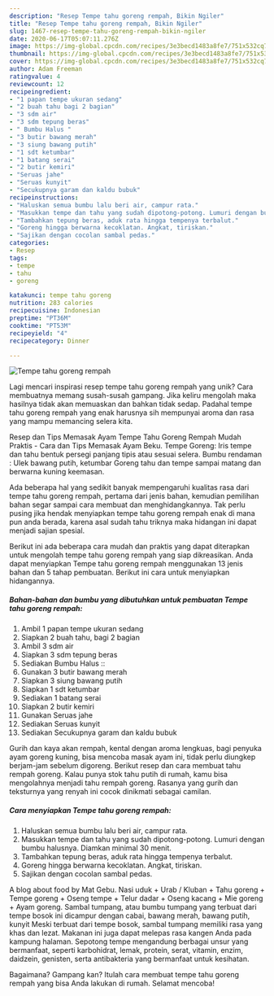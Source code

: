 ```yaml
---
description: "Resep Tempe tahu goreng rempah, Bikin Ngiler"
title: "Resep Tempe tahu goreng rempah, Bikin Ngiler"
slug: 1467-resep-tempe-tahu-goreng-rempah-bikin-ngiler
date: 2020-06-17T05:07:11.276Z
image: https://img-global.cpcdn.com/recipes/3e3becd1483a8fe7/751x532cq70/tempe-tahu-goreng-rempah-foto-resep-utama.jpg
thumbnail: https://img-global.cpcdn.com/recipes/3e3becd1483a8fe7/751x532cq70/tempe-tahu-goreng-rempah-foto-resep-utama.jpg
cover: https://img-global.cpcdn.com/recipes/3e3becd1483a8fe7/751x532cq70/tempe-tahu-goreng-rempah-foto-resep-utama.jpg
author: Adam Freeman
ratingvalue: 4
reviewcount: 12
recipeingredient:
- "1 papan tempe ukuran sedang"
- "2 buah tahu bagi 2 bagian"
- "3 sdm air"
- "3 sdm tepung beras"
- " Bumbu Halus "
- "3 butir bawang merah"
- "3 siung bawang putih"
- "1 sdt ketumbar"
- "1 batang serai"
- "2 butir kemiri"
- "Seruas jahe"
- "Seruas kunyit"
- "Secukupnya garam dan kaldu bubuk"
recipeinstructions:
- "Haluskan semua bumbu lalu beri air, campur rata."
- "Masukkan tempe dan tahu yang sudah dipotong-potong. Lumuri dengan bumbu halusnya. Diamkan minimal 30 menit."
- "Tambahkan tepung beras, aduk rata hingga tempenya terbalut."
- "Goreng hingga berwarna kecoklatan. Angkat, tiriskan."
- "Sajikan dengan cocolan sambal pedas."
categories:
- Resep
tags:
- tempe
- tahu
- goreng

katakunci: tempe tahu goreng 
nutrition: 283 calories
recipecuisine: Indonesian
preptime: "PT36M"
cooktime: "PT53M"
recipeyield: "4"
recipecategory: Dinner

---
```



![Tempe tahu goreng rempah](https://img-global.cpcdn.com/recipes/3e3becd1483a8fe7/751x532cq70/tempe-tahu-goreng-rempah-foto-resep-utama.jpg)

Lagi mencari inspirasi resep tempe tahu goreng rempah yang unik? Cara membuatnya memang susah-susah gampang. Jika keliru mengolah maka hasilnya tidak akan memuaskan dan bahkan tidak sedap. Padahal tempe tahu goreng rempah yang enak harusnya sih mempunyai aroma dan rasa yang mampu memancing selera kita.

Resep dan Tips Memasak Ayam Tempe Tahu Goreng Rempah Mudah Praktis - Cara dan Tips Memasak Ayam Beku. Tempe Goreng: Iris tempe dan tahu bentuk persegi panjang tipis atau sesuai selera. Bumbu rendaman : Ulek bawang putih, ketumbar Goreng tahu dan tempe sampai matang dan berwarna kuning keemasan.

Ada beberapa hal yang sedikit banyak mempengaruhi kualitas rasa dari tempe tahu goreng rempah, pertama dari jenis bahan, kemudian pemilihan bahan segar sampai cara membuat dan menghidangkannya. Tak perlu pusing jika hendak menyiapkan tempe tahu goreng rempah enak di mana pun anda berada, karena asal sudah tahu triknya maka hidangan ini dapat menjadi sajian spesial.


Berikut ini ada beberapa cara mudah dan praktis yang dapat diterapkan untuk mengolah tempe tahu goreng rempah yang siap dikreasikan. Anda dapat menyiapkan Tempe tahu goreng rempah menggunakan 13 jenis bahan dan 5 tahap pembuatan. Berikut ini cara untuk menyiapkan hidangannya.

<!--inarticleads1-->

##### Bahan-bahan dan bumbu yang dibutuhkan untuk pembuatan Tempe tahu goreng rempah:

1. Ambil 1 papan tempe ukuran sedang
1. Siapkan 2 buah tahu, bagi 2 bagian
1. Ambil 3 sdm air
1. Siapkan 3 sdm tepung beras
1. Sediakan  Bumbu Halus ::
1. Gunakan 3 butir bawang merah
1. Siapkan 3 siung bawang putih
1. Siapkan 1 sdt ketumbar
1. Sediakan 1 batang serai
1. Siapkan 2 butir kemiri
1. Gunakan Seruas jahe
1. Sediakan Seruas kunyit
1. Sediakan Secukupnya garam dan kaldu bubuk


Gurih dan kaya akan rempah, kental dengan aroma lengkuas, bagi penyuka ayam goreng kuning, bisa mencoba masak ayam ini, tidak perlu diungkep berjam-jam sebelum digoreng. Berikut resep dan cara membuat tahu rempah goreng. Kalau punya stok tahu putih di rumah, kamu bisa mengolahnya menjadi tahu rempah goreng. Rasanya yang gurih dan teksturnya yang renyah ini cocok dinikmati sebagai camilan. 

<!--inarticleads2-->

##### Cara menyiapkan Tempe tahu goreng rempah:

1. Haluskan semua bumbu lalu beri air, campur rata.
1. Masukkan tempe dan tahu yang sudah dipotong-potong. Lumuri dengan bumbu halusnya. Diamkan minimal 30 menit.
1. Tambahkan tepung beras, aduk rata hingga tempenya terbalut.
1. Goreng hingga berwarna kecoklatan. Angkat, tiriskan.
1. Sajikan dengan cocolan sambal pedas.


A blog about food by Mat Gebu. Nasi uduk + Urab / Kluban + Tahu goreng + Tempe goreng + Oseng tempe + Telur dadar + Oseng kacang + Mie goreng + Ayam goreng. Sambal tumpang, atau bumbu tumpang yang terbuat dari tempe bosok ini dicampur dengan cabai, bawang merah, bawang putih, kunyit Meski terbuat dari tempe bosok, sambal tumpang memiliki rasa yang khas dan lezat. Makanan ini juga dapat melepas rasa kangen Anda pada kampung halaman. Sepotong tempe mengandung berbagai unsur yang bermanfaat, seperti karbohidrat, lemak, protein, serat, vitamin, enzim, daidzein, genisten, serta antibakteria yang bermanfaat untuk kesihatan. 

Bagaimana? Gampang kan? Itulah cara membuat tempe tahu goreng rempah yang bisa Anda lakukan di rumah. Selamat mencoba!
